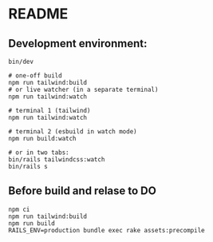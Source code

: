 # README

## Development environment:

```
bin/dev
```

```
# one-off build
npm run tailwind:build
# or live watcher (in a separate terminal)
npm run tailwind:watch
```

```
# terminal 1 (tailwind)
npm run tailwind:watch

# terminal 2 (esbuild in watch mode)
npm run build:watch
```

```
# or in two tabs:
bin/rails tailwindcss:watch
bin/rails s
```

## Before build and relase to DO

```
npm ci
npm run tailwind:build
npm run build
RAILS_ENV=production bundle exec rake assets:precompile
```
